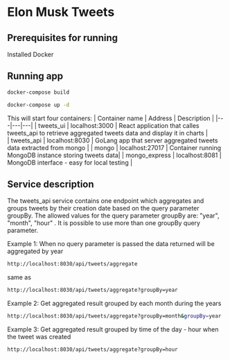 # Elon Musk Tweets

## Prerequisites for running

Installed Docker

## Running app

```sh
docker-compose build
```
```sh
docker-compose up -d
```

This will start four containers: 
|  Container name | Address  |  Description | 
|---|---|---|
| tweets_ui  |  localhost:3000 |  React application that calles tweets_api to retrieve aggregated tweets data and display it in charts |  
| tweets_api  | localhost:8030  | GoLang app that server aggregated tweets data extracted from mongo | 
|  mongo | localhost:27017  | Container running  MongoDB instance storing tweets data| 
|  mongo_express | localhost:8081  | MongoDB interface - easy for local testing  |



## Service description

The tweets_api service contains one endpoint which aggregates and groups tweets by their creation date based on the  query parameter groupBy.
The allowed values for the query parameter groupBy are: "year", "month", "hour" . 
It is possible to use more than one groupBy query parameter. 

Example 1:
When no query parameter is passed the data returned will be aggregated by year
```sh
http://localhost:8030/api/tweets/aggregate
```
same as
```sh
http://localhost:8030/api/tweets/aggregate?groupBy=year
```


Example 2:
Get aggregated result grouped by each month during the years
```sh
http://localhost:8030/api/tweets/aggregate?groupBy=month&groupBy=year
```

Example 3:
Get aggregated result grouped by time of the day - hour when the tweet was created
```sh
http://localhost:8030/api/tweets/aggregate?groupBy=hour
```




